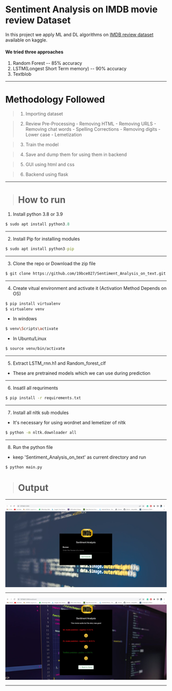 # Sentiment Analysis on IMDB movie review Dataset

In this project we apply ML and DL algorithms on [IMDB review dataset](https://www.kaggle.com/datasets/lakshmi25npathi/imdb-dataset-of-50k-movie-reviews) available on kaggle.

#### We tried three approaches
1) Random Forest -- 85% accuracy
2) LSTM(Longest Short Term memory) -- 90% accuracy
3) Textblob

<hr>

# Methodology Followed
> 1) Importing dataset

> 2) Review Pre-Processing
    - Removing HTML
    - Removing URLS
    - Removing chat words
    - Spelling Corrections
    - Removing digits
    - Lower case
    - Lemetization

> 3) Train the model

> 4) Save and dump them for using them in backend

> 5) GUI using html and css

> 6) Backend using flask

<hr>

> # How to  run

1) Install python 3.8 or 3.9

```python
$ sudo apt install python3.8
```
<hr>

2) Install Pip for installing modules

```bat 
$ sudo apt install python3-pip
```

<hr>

3) Clone the repo or Download the zip file 

```bash 
$ git clone https://github.com/19bce027/Sentiment_Analysis_on_text.git
```

<hr>


4) Create vitual environment and activate it (Activation Method Depends on OS)

```bash 
$ pip install virtualenv
$ virtualenv venv
```

- In windows

```bash
$ venv\Scripts\activate
```

- In Ubuntu/Linux

```bash
$ source venv/bin/activate
```

<hr>

5) Extract LSTM_rnn.h1 and Random_forest_clf
- These are pretrained models which we can use during prediction

<hr>

6) Insatll all requriments

```bash 
$ pip install -r requirements.txt
```

<hr>

7) Install all nltk sub modules
- It's necessary for using wordnet and lemetizer of nltk

```bash 
$ python -m nltk.downloader all
```

<hr>

8) Run the python file
- keep 'Sentiment_Analysis_on_text' as current directory and run

```bash 
$ python main.py
```

> # Output

<hr>

![sample output](static/first.jpg)

<hr>

![sample output](static/third.jpg)

<hr>
